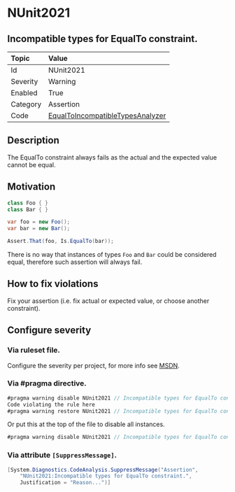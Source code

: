 # NUnit2021

## Incompatible types for EqualTo constraint.

| Topic    | Value
| :--      | :--
| Id       | NUnit2021
| Severity | Warning
| Enabled  | True
| Category | Assertion
| Code     | [EqualToIncompatibleTypesAnalyzer](https://github.com/nunit/nunit.analyzers/blob/0.4.0/src/nunit.analyzers/EqualToIncompatibleTypes/EqualToIncompatibleTypesAnalyzer.cs)

## Description

The EqualTo constraint always fails as the actual and the expected value cannot be equal.

## Motivation

```csharp
class Foo { }
class Bar { }

var foo = new Foo();
var bar = new Bar();

Assert.That(foo, Is.EqualTo(bar));
```

There is no way that instances of types `Foo` and `Bar` could be considered equal, therefore such assertion will always fail.

## How to fix violations

Fix your assertion (i.e. fix actual or expected value, or choose another constraint).

<!-- start generated config severity -->
## Configure severity

### Via ruleset file.

Configure the severity per project, for more info see [MSDN](https://msdn.microsoft.com/en-us/library/dd264949.aspx).

### Via #pragma directive.

```csharp
#pragma warning disable NUnit2021 // Incompatible types for EqualTo constraint.
Code violating the rule here
#pragma warning restore NUnit2021 // Incompatible types for EqualTo constraint.
```

Or put this at the top of the file to disable all instances.

```csharp
#pragma warning disable NUnit2021 // Incompatible types for EqualTo constraint.
```

### Via attribute `[SuppressMessage]`.

```csharp
[System.Diagnostics.CodeAnalysis.SuppressMessage("Assertion",
    "NUnit2021:Incompatible types for EqualTo constraint.",
    Justification = "Reason...")]
```
<!-- end generated config severity -->
